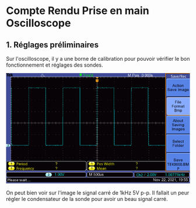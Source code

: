 # Compte Rendu Prise en main Oscilloscope

## 1. Réglages préliminaires

Sur l'oscilloscope, il y a une borne de calibration pour pouvoir vérifier le bon fonctionnement et réglages des sondes.

![](images/TEK0000.BMP)

On peut bien voir sur l'image le signal carré de 1kHz 5V p-p.
Il fallait un peur régler le condensateur de la sonde pour avoir un beau signal carré.